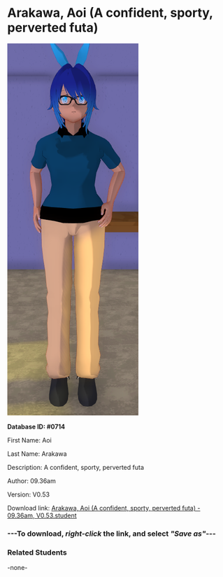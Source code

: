 # Arakawa, Aoi (A confident, sporty, perverted futa)

<img src="../../Files/Images/Arakawa, Aoi (A confident, sporty, perverted futa).png" title="Arakawa, Aoi (A confident, sporty, perverted futa) - 09.36am, V0.53">

**Database ID: #0714**

First Name: Aoi

Last Name: Arakawa

Description: A confident, sporty, perverted futa

Author: 09.36am

Version: V0.53

Download link: <a href="https://raw.githubusercontent.com/Arbiter1223/Daigaku-Gurashi-Custom-Students/master/Files/Student%20Files/Arakawa%2C%20Aoi%20(A%20confident%2C%20sporty%2C%20perverted%20futa)%20-%2009.36am%2C%20V0.53.student">Arakawa, Aoi (A confident, sporty, perverted futa) - 09.36am, V0.53.student</a>

### ---**To download, _right-click_ the link, and select _"Save as"_**---

### Related Students

-none-
